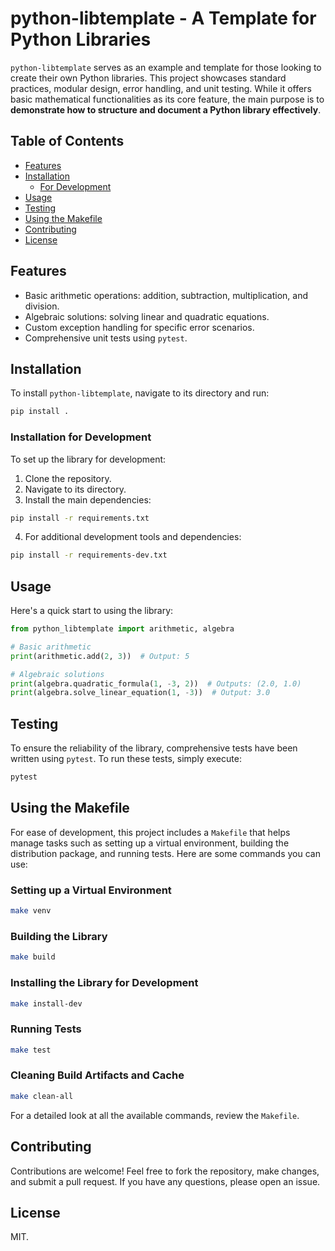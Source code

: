 # python-libtemplate - A Template for Python Libraries

`python-libtemplate` serves as an example and template for those looking to create their own Python libraries. This project showcases standard practices, modular design, error handling, and unit testing. While it offers basic mathematical functionalities as its core feature, the main purpose is to **demonstrate how to structure and document a Python library effectively**.

## Table of Contents

- [Features](#features)
- [Installation](#installation)
  - [For Development](#installation-for-development)
- [Usage](#usage)
- [Testing](#testing)
- [Using the Makefile](#using-the-makefile)
- [Contributing](#contributing)
- [License](#license)

## Features

- Basic arithmetic operations: addition, subtraction, multiplication, and division.
- Algebraic solutions: solving linear and quadratic equations.
- Custom exception handling for specific error scenarios.
- Comprehensive unit tests using `pytest`.

## Installation

To install `python-libtemplate`, navigate to its directory and run:

```bash
pip install .
```

### Installation for Development

To set up the library for development:

1. Clone the repository.
2. Navigate to its directory.
3. Install the main dependencies:

```bash
pip install -r requirements.txt
```

4. For additional development tools and dependencies:

```bash
pip install -r requirements-dev.txt
```

## Usage

Here's a quick start to using the library:

```python
from python_libtemplate import arithmetic, algebra

# Basic arithmetic
print(arithmetic.add(2, 3))  # Output: 5

# Algebraic solutions
print(algebra.quadratic_formula(1, -3, 2))  # Outputs: (2.0, 1.0)
print(algebra.solve_linear_equation(1, -3))  # Output: 3.0
```

## Testing

To ensure the reliability of the library, comprehensive tests have been written using `pytest`. To run these tests, simply execute:

```bash
pytest
```

## Using the Makefile

For ease of development, this project includes a `Makefile` that helps manage tasks such as setting up a virtual environment, building the distribution package, and running tests. Here are some commands you can use:

### Setting up a Virtual Environment

```bash
make venv
```

### Building the Library

```bash
make build
```

### Installing the Library for Development

```bash
make install-dev
```

### Running Tests

```bash
make test
```

### Cleaning Build Artifacts and Cache

```bash
make clean-all
```

For a detailed look at all the available commands, review the `Makefile`.

## Contributing

Contributions are welcome! Feel free to fork the repository, make changes, and submit a pull request. If you have any questions, please open an issue.

## License

MIT.
